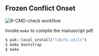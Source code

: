 Frozen Conflict Onset
---

![R-CMD-check workflow](https://github.com/jsks/fc-onset/actions/workflows/R-CMD-check.yml/badge.svg)

Invoke `make` to compile the manuscript pdf.

```sh
$ pak::local_install("lib/fc.utils")
$ make bootstrap
$ make
```
